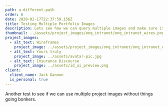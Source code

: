 ```yaml
---
path: a-different-path
order: 6
date: 2020-02-17T22:37:59.156Z
title: Testing Multiple Portfolio Images
description: Lets see how we can query multiple images and make sure it works.
thumbnail: ../assets/project_images/onq_intranet/onq_intranet_wires.png
project_images:
  - alt_text: Wireframes
    project_image: ../assets/project_images/onq_intranet/onq_intranet_wires.png
  - alt_text: Yours truly
    project_image: ../assets/avatar-pic.jpg
  - alt_text: Insurance Discourse
    project_image: ../assets/id_ui_preview.png
client:
  client_name: Jack Gannon
  is_personal: true
---
```


Another test to see if we can use multiple project images without things going bonkers.
